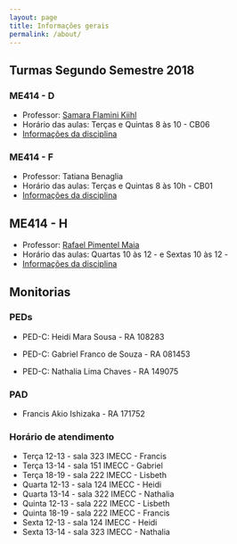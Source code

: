```yaml
---
layout: page
title: Informações gerais
permalink: /about/
---
```



## Turmas Segundo Semestre 2018




### ME414 - D

* Professor: [Samara Flamini Kiihl](http://www.ime.unicamp.br/~samara/)
* Horário das aulas: Terças e Quintas 8 às 10 - CB06
* [Informações da disciplina]()

### ME414 - F

* Professor: Tatiana Benaglia
* Horário das aulas: Terças e Quintas 8 às 10h - CB01
* [Informações da disciplina](http://www.ggte.unicamp.br/eam/course/view.php?id=8323)

## ME414 - H

* Professor: [Rafael Pimentel Maia](http://www.ime.unicamp.br/~rafaelmaia/)
* Horário das aulas: Quartas 10 às 12 -  e Sextas 10 às 12 - 
* [Informações da disciplina]()


## Monitorias

### PEDs
* PED-C: Heidi Mara Sousa - RA 108283

* PED-C: Gabriel Franco de Souza - RA 081453

* PED-C: Nathalia Lima Chaves - RA 149075

### PAD

* Francis Akio Ishizaka - RA 171752

### Horário de atendimento

* Terça 12-13 - sala 323 IMECC - Francis
* Terça 13-14 - sala 151 IMECC - Gabriel
* Terça 18-19 - sala 222 IMECC  - Lisbeth
* Quarta 12-13 - sala 124 IMECC - Heidi
* Quarta 13-14 - sala 322 IMECC - Nathalia
* Quinta 12-13 - sala 222 IMECC  - Lisbeth
* Quinta 18-19 - sala 222 IMECC  - Francis
* Sexta 12-13 - sala 124 IMECC - Heidi
* Sexta 13-14 - sala 323 IMECC - Nathalia

